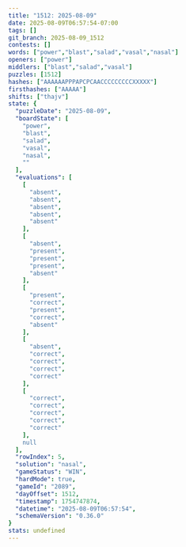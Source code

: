 ```yaml
---
title: "1512: 2025-08-09"
date: 2025-08-09T06:57:54-07:00
tags: []
git_branch: 2025-08-09_1512
contests: []
words: ["power","blast","salad","vasal","nasal"]
openers: ["power"]
middlers: ["blast","salad","vasal"]
puzzles: [1512]
hashes: ["AAAAAAPPPAPCPCAACCCCCCCCCXXXXX"]
firsthashes: ["AAAAA"]
shifts: ["thajv"]
state: {
  "puzzleDate": "2025-08-09",
  "boardState": [
    "power",
    "blast",
    "salad",
    "vasal",
    "nasal",
    ""
  ],
  "evaluations": [
    [
      "absent",
      "absent",
      "absent",
      "absent",
      "absent"
    ],
    [
      "absent",
      "present",
      "present",
      "present",
      "absent"
    ],
    [
      "present",
      "correct",
      "present",
      "correct",
      "absent"
    ],
    [
      "absent",
      "correct",
      "correct",
      "correct",
      "correct"
    ],
    [
      "correct",
      "correct",
      "correct",
      "correct",
      "correct"
    ],
    null
  ],
  "rowIndex": 5,
  "solution": "nasal",
  "gameStatus": "WIN",
  "hardMode": true,
  "gameId": "2089",
  "dayOffset": 1512,
  "timestamp": 1754747874,
  "datetime": "2025-08-09T06:57:54",
  "schemaVersion": "0.36.0"
}
stats: undefined
---
```

<!-- more -->
